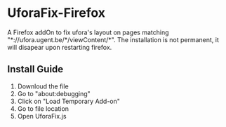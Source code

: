 # UforaFix-Firefox
A Firefox addOn to fix ufora's layout on pages matching "\*://ufora.ugent.be/\*/viewContent/\*".
The installation is not permanent, it will disapear upon restarting firefox.

## Install Guide
1. Downloud the file
1. Go to "about:debugging"
1. Click on "Load Temporary Add-on"
1. Go to file location
1. Open UforaFix.js
